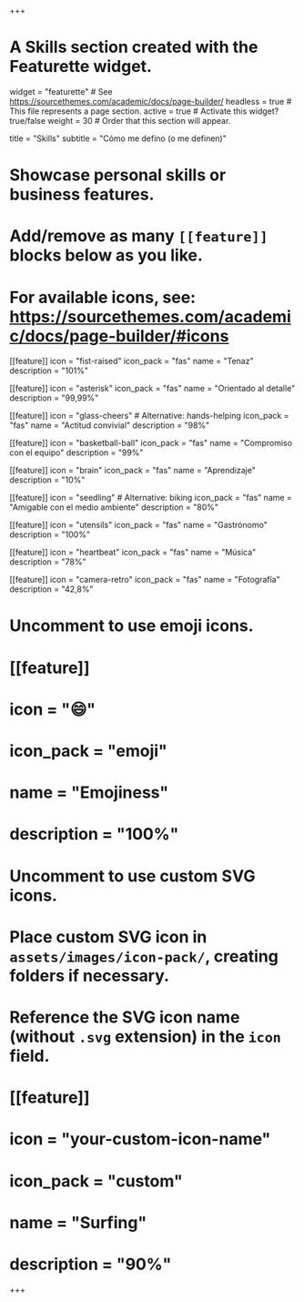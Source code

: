 +++
# A Skills section created with the Featurette widget.
widget = "featurette"  # See https://sourcethemes.com/academic/docs/page-builder/
headless = true  # This file represents a page section.
active = true  # Activate this widget? true/false
weight = 30  # Order that this section will appear.

title = "Skills"
subtitle = "Cómo me defino (o me definen)"

# Showcase personal skills or business features.
# 
# Add/remove as many `[[feature]]` blocks below as you like.
# 
# For available icons, see: https://sourcethemes.com/academic/docs/page-builder/#icons

[[feature]]
  icon = "fist-raised"
  icon_pack = "fas"
  name = "Tenaz"
  description = "101%"

[[feature]]
  icon = "asterisk"
  icon_pack = "fas"
  name = "Orientado al detalle"
  description = "99,99%"

[[feature]]
  icon = "glass-cheers" # Alternative: hands-helping
  icon_pack = "fas"
  name = "Actitud convivial"
  description = "98%"

[[feature]]
  icon = "basketball-ball"
  icon_pack = "fas"
  name = "Compromiso con el equipo"
  description = "99%"

[[feature]]
  icon = "brain"
  icon_pack = "fas"
  name = "Aprendizaje"
  description = "10%"

[[feature]]
  icon = "seedling" # Alternative: biking
  icon_pack = "fas"
  name = "Amigable con el medio ambiente"
  description = "80%"

[[feature]]
  icon = "utensils"
  icon_pack = "fas"
  name = "Gastrónomo"
  description = "100%"  

[[feature]]
  icon = "heartbeat"
  icon_pack = "fas"
  name = "Música"
  description = "78%"  
  
[[feature]]
  icon = "camera-retro"
  icon_pack = "fas"
  name = "Fotografía"
  description = "42,8%"

# Uncomment to use emoji icons.
# [[feature]]
#  icon = ":smile:"
#  icon_pack = "emoji"
#  name = "Emojiness"
#  description = "100%"  

# Uncomment to use custom SVG icons.
# Place custom SVG icon in `assets/images/icon-pack/`, creating folders if necessary.
# Reference the SVG icon name (without `.svg` extension) in the `icon` field.
# [[feature]]
#  icon = "your-custom-icon-name"
#  icon_pack = "custom"
#  name = "Surfing"
#  description = "90%"

+++
